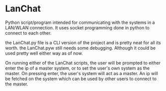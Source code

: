 # LanChat

Python script/program intended for communicating with the systems in a LAN/WLAN connection.
It uses socket programming done in python to connect to each other.

the LanChat.py file is a CLI version of the project and is pretty neat for all its worth.
the LanChat.pyw still needs some debugging. Although it could be used pretty well either way as of now.

On running either of the LanChat scripts, the user will be prompted to either enter the ip of a master system, or to set the user's own system as the master.
On pressing enter, the user's system will act as a master. An ip will be fetched on the system which can be used by other users to connect to the master.
